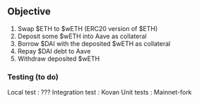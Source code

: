 ## Objective

1. Swap $ETH to $wETH (ERC20 version of $ETH)
2. Deposit some $wETH into Aave as collateral
3. Borrow $DAI with the deposited $wETH as collateral
4. Repay $DAI debt to Aave
5. Withdraw deposited $wETH


### Testing (to do)

Local test : ???
Integration test : Kovan
Unit tests : Mainnet-fork